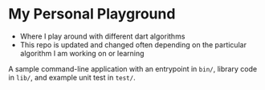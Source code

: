 # My Personal Playground

- Where I play around with different dart algorithms
- This repo is updated and changed often depending on the particular algorithm I am working on or learning

A sample command-line application with an entrypoint in `bin/`, library code
in `lib/`, and example unit test in `test/`.
